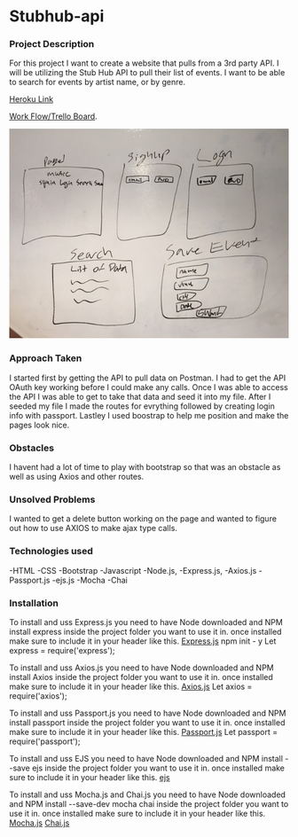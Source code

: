 # Stubhub-api


### Project Description
For this project I want to create a website that pulls from a 3rd party API. 
I will be utilizing the Stub Hub API to pull their list of events. I want to be able to search for events by artist name, or by genre.

[Heroku Link](https://murmuring-woodland-75290.herokuapp.com/)


[Work Flow/Trello Board](https://trello.com/b/DlA9wcCs/stub-hub-api).

![WireFrame](https://github.com/rover33/stubhub-api/blob/master/IMG_7846.JPG)

### Approach Taken
I started first by getting the API to pull data on Postman. I had to get the API OAuth key working before I could make any calls. Once I was able to access the API I was able to get to take that data and seed it into my file. After I seeded my file I made the routes for evrything followed by creating login info with passport. Lastley I used boostrap to help me position and make the pages look nice.

### Obstacles
I havent had a lot of time to play with bootstrap so that was an obstacle as well as using Axios and other routes. 

### Unsolved Problems
I wanted to get a delete button working on the page and wanted to figure out how to use AXIOS to make ajax type calls.

### Technologies used
-HTML
-CSS
-Bootstrap
-Javascript
-Node.js,
-Express.js,
-Axios.js
-Passport.js
-ejs.js
-Mocha
-Chai


### Installation

To install and uss Express.js you need to have Node downloaded and NPM install express inside the project folder you want to use it in. once installed make sure to include it in your header like this.
[Express.js](https://expressjs.com/)
npm init - y
Let express = require('express');

To install and uss Axios.js you need to have Node downloaded and NPM install Axios inside the project folder you want to use it in. once installed make sure to include it in your header like this.
[Axios.js](https://www.npmjs.com/package/axios)
Let axios = require('axios');

To install and uss Passport.js you need to have Node downloaded and NPM install passport inside the project folder you want to use it in. once installed make sure to include it in your header like this.
[Passport.js](http://www.passportjs.org/)
Let passport = require('passport');

To install and uss EJS you need to have Node downloaded and NPM install --save ejs inside the project folder you want to use it in. once installed make sure to include it in your header like this.
[ejs](https://www.npmjs.com/package/ejs)


To install and uss Mocha.js and Chai.js you need to have Node downloaded and NPM install --save-dev mocha chai inside the project folder you want to use it in. once installed make sure to include it in your header like this.
[Mocha.js](9https://mochajs.org/)
[Chai.js](http://chaijs.com/)






